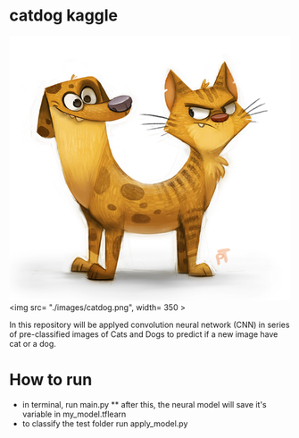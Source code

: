 # catdog kaggle

![catdog](/images/catdog.png)
<img src= "./images/catdog.png", width= 350 >

  In this repository  will be applyed convolution neural network (CNN) in series of
pre-classified images of Cats and Dogs to predict if a new image have cat or a dog.

# How to run
  * in terminal, run main.py
  ** after this, the neural model will save it's variable in my_model.tflearn
  * to classify the test folder run apply_model.py
